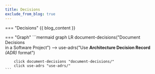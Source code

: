 ```yaml
---
title: Decisions
exclude_from_blog: true
---
```


=== "Decisions"
    {{ blog_content }}

=== "Graph"
    ```mermaid
    graph LR
        document-decisions("Document Decisions<br>in a Software Project") --> use-adrs("Use <strong>Architecture Decision Record</strong><br><em>(ADR)</em> format")
        
        click document-decisions "document-decisions/"
        click use-adrs "use-adrs/"
    ```
